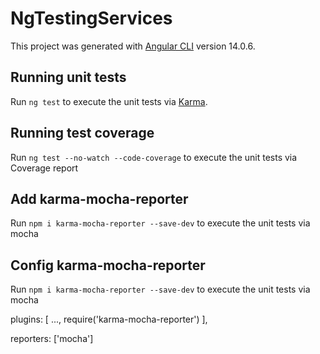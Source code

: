 # NgTestingServices

This project was generated with [Angular CLI](https://github.com/angular/angular-cli) version 14.0.6.


## Running unit tests

Run `ng test` to execute the unit tests via [Karma](https://karma-runner.github.io).

## Running test coverage

Run `ng test --no-watch --code-coverage` to execute the unit tests via Coverage report

## Add karma-mocha-reporter

Run `npm i karma-mocha-reporter --save-dev` to execute the unit tests via mocha

## Config karma-mocha-reporter

Run `npm i karma-mocha-reporter --save-dev` to execute the unit tests via mocha

plugins: [
      ...,
      require('karma-mocha-reporter')
],

reporters: ['mocha']
